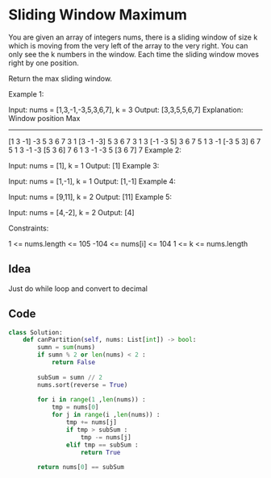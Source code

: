 # Sliding Window Maximum
You are given an array of integers nums, there is a sliding window of size k which is moving from the very left of the array to the very right. You can only see the k numbers in the window. Each time the sliding window moves right by one position.

Return the max sliding window.

 

Example 1:

Input: nums = [1,3,-1,-3,5,3,6,7], k = 3
Output: [3,3,5,5,6,7]
Explanation: 
Window position                Max
---------------               -----
[1  3  -1] -3  5  3  6  7       3
 1 [3  -1  -3] 5  3  6  7       3
 1  3 [-1  -3  5] 3  6  7       5
 1  3  -1 [-3  5  3] 6  7       5
 1  3  -1  -3 [5  3  6] 7       6
 1  3  -1  -3  5 [3  6  7]      7
Example 2:

Input: nums = [1], k = 1
Output: [1]
Example 3:

Input: nums = [1,-1], k = 1
Output: [1,-1]
Example 4:

Input: nums = [9,11], k = 2
Output: [11]
Example 5:

Input: nums = [4,-2], k = 2
Output: [4]
 

Constraints:

1 <= nums.length <= 105
-104 <= nums[i] <= 104
1 <= k <= nums.length<br>

## Idea
Just do while loop and convert to decimal

## Code
```python
class Solution:
    def canPartition(self, nums: List[int]) -> bool:
        sumn = sum(nums) 
        if sumn % 2 or len(nums) < 2 :
            return False
        
        subSum = sumn // 2
        nums.sort(reverse = True)
        
        for i in range(1 ,len(nums)) :
            tmp = nums[0]
            for j in range(i ,len(nums)) :
                tmp += nums[j]
                if tmp > subSum :
                    tmp -= nums[j]
                elif tmp == subSum :
                    return True
        
        return nums[0] == subSum
        
```